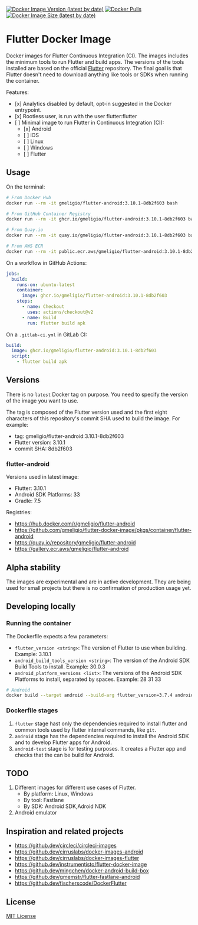 <!--- This markdown file was auto-generated from "readme.mdx" -->

[![Docker Image Version (latest by date)](https://img.shields.io/docker/v/gmeligio/flutter-android?label=flutter-android%20version)](https://hub.docker.com/r/gmeligio/flutter-android/tags) [![Docker Pulls](https://img.shields.io/docker/pulls/gmeligio/flutter-android?label=flutter-android%20pulls)](https://hub.docker.com/r/gmeligio/flutter-android/tags) [![Docker Image Size (latest by date)](https://img.shields.io/docker/image-size/gmeligio/flutter-android?label=flutter-android%20size)](https://hub.docker.com/r/gmeligio/flutter-android/tags)

# Flutter Docker Image

Docker images for Flutter Continuous Integration (CI). The images includes the minimum tools to run Flutter and build apps. The versions of the tools installed are based on the official [Flutter](https://github.com/flutter/flutter) repository. The final goal is that Flutter doesn't need to download anything like tools or SDKs when running the container.

Features:

* \[x\] Analytics disabled by default, opt-in suggested in the Docker entrypoint.
* \[x\] Rootless user, is run with the user flutter:flutter
* \[ \] Minimal image to run Flutter in Continuous Integration (CI):  
   * \[x\] Android  
   * \[ \] iOS  
   * \[ \] Linux  
   * \[ \] Windows  
   * \[ \] Flutter

## Usage

On the terminal:

```bash
# From Docker Hub
docker run --rm -it gmeligio/flutter-android:3.10.1-8db2f603 bash

# From GitHub Container Registry
docker run --rm -it ghcr.io/gmeligio/flutter-android:3.10.1-8db2f603 bash

# From Quay.io
docker run --rm -it quay.io/gmeligio/flutter-android:3.10.1-8db2f603 bash

# From AWS ECR
docker run --rm -it public.ecr.aws/gmeligio/flutter-android:3.10.1-8db2f603 bash

```

On a workflow in GitHub Actions:

```yaml
jobs:
  build:
    runs-on: ubuntu-latest
    container:
      image: ghcr.io/gmeligio/flutter-android:3.10.1-8db2f603
    steps:
      - name: Checkout
        uses: actions/checkout@v2
      - name: Build
        run: flutter build apk

```

On a `.gitlab-ci.yml` in GitLab CI:

```yaml
build:
  image: ghcr.io/gmeligio/flutter-android:3.10.1-8db2f603
  script:
    - flutter build apk

```

## Versions

There is no `latest` Docker tag on purpose. You need to specify the version of the image you want to use.

The tag is composed of the Flutter version used and the first eight characters of this repository's commit SHA used to build the image. For example:

* tag: gmeligio/flutter-android:3.10.1-8db2f603
* Flutter version: 3.10.1
* commit SHA: 8db2f603

### flutter-android

Versions used in latest image:

* Flutter: 3.10.1
* Android SDK Platforms: 33
* Gradle: 7.5

Registries:

* https://hub.docker.com/r/gmeligio/flutter-android
* https://github.com/gmeligio/flutter-docker-image/pkgs/container/flutter-android
* https://quay.io/repository/gmeligio/flutter-android
* https://gallery.ecr.aws/gmeligio/flutter-android

## Alpha stability

The images are experimental and are in active development. They are being used for small projects but there is no confirmation of production usage yet.

## Developing locally

### Running the container

The Dockerfile expects a few parameters:

* `flutter_version <string>`: The version of Flutter to use when building. Example: 3.10.1
* `android_build_tools_version <string>`: The version of the Android SDK Build Tools to install. Example: 30.0.3
* `android_platform_versions <list>`: The versions of the Android SDK Platforms to install, separated by spaces. Example: 28 31 33

```bash
# Android
docker build --target android --build-arg flutter_version=3.7.4 android_build_tools_version=30.0.3 --build-arg android_platform_versions="28 31 33" -t android-test .

```

### Dockerfile stages

1. `flutter` stage hast only the dependencies required to install flutter and common tools used by flutter internal commands, like `git`.
2. `android` stage has the dependencies required to install the Android SDK and to develop Flutter apps for Android.
3. `android-test` stage is for testing purposes. It creates a Flutter app and checks that the can be build for Android.

## TODO

1. Different images for different use cases of Flutter.  
   * By platform: Linux, Windows  
   * By tool: Fastlane  
   * By SDK: Android SDK,Adroid NDK
2. Android emulator

## Inspiration and related projects

* https://github.dev/circleci/circleci-images
* https://github.dev/cirruslabs/docker-images-android
* https://github.dev/cirruslabs/docker-images-flutter
* https://github.dev/instrumentisto/flutter-docker-image
* https://github.dev/mingchen/docker-android-build-box
* https://github.dev/gmemstr/flutter-fastlane-android
* https://github.dev/fischerscode/DockerFlutter

## License

[MIT License](../LICENSE)